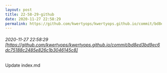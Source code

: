 ```yaml
---
layout: post
title: 22-58-29-github
date: 2020-11-27 22:58:29
permalink: https://github.com/kwertyops/kwertyops.github.io/commit/bd8ed3bd9ec6dc75188c2485e826c1b3046145c8
---
```


###### 2020-11-27 22:58:29 [https://github.com/kwertyops/kwertyops.github.io/commit/bd8ed3bd9ec6dc75188c2485e826c1b3046145c8]
Update index.md
